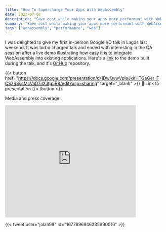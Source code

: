 ```yaml
---
title: "How To Supercharge Your Apps With WebAssembly"
date: 2023-07-08
description: "Save cost while making your apps more performant with WebAssembly"
summary: "Save cost while making your apps more performant with WebAssembly"
tags: ["webassembly", "performance", "web"]
---
```


I was delighted to give my first in-person Google I/O talk in Lagos last weekend. It was
turbo charged talk and ended with interesting in the QA session after a live
demo illustrating how easy it is to integrate WebAssembly into existing
applications. Here's a [link](https://wasm-fib-calculator.netlify.app/) to the demo built during the talk, and it's [GitHub](https://github.com/megaconfidence/wasm-fib-calculator)
repository.

{{< button href="https://docs.google.com/presentation/d/1DwQywVploJxkHTGaGer_FCSzRSssMcVaD7iIXJtg5R8/edit?usp=sharing" target="_blank" >}}
🔗 Link to presentation
{{< /button >}}

Media and press coverage:

<iframe src="https://www.linkedin.com/embed/feed/update/urn:li:share:7084074410176843776" allowfullscreen="" title="Embedded post" width="84%" height="362" frameborder="0"></iframe>

{{< tweet user="jolah99" id="1677996946235990016" >}}

